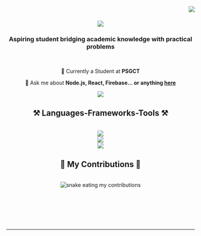 <img align="right" src="https://visitor-badge.laobi.icu/badge?page_id=nidharshana-s.nidharshana-s" />

<h1 align="center">
    <img src="https://readme-typing-svg.herokuapp.com/?font=Righteous&size=25&center=true&vCenter=true&width=500&height=70&duration=6000&lines=Hola!+👋;+I'm+Nidh!;" />
</h1>

<h3 align="center">Aspiring student bridging academic knowledge with practical problems</h3>

<br/>

<div align="center">
 
 🔭 Currently a Student at **PSGCT**

💬 Ask me about **Node.js, React, Firebase... or anything [here](https://github.com/salesp07/salesp07/issues)**

 </div>

 <div align="center"> 
  <a href="https://linkedin.com/in/nidharshana-s" target="_blank">
    <img src="https://img.shields.io/badge/LinkedIn-0077B5?style=for-the-badge&logo=linkedin&logoColor=white" target="_blank" />
  </a>
</div>

<h2 align="center">⚒️ Languages-Frameworks-Tools ⚒️</h2>
<br/>
<div align="center">
    <img src="https://skillicons.dev/icons?i=windows,linux" />
    <br/>
    <img src="https://skillicons.dev/icons?i=react,androidstudio,html,css,vscode,github,tailwind,postman" />
    <br />
    <img src="https://skillicons.dev/icons?i=nodejs,python,javascript,express,firebase,mongodb,c,cpp,java,mysql,flutter" /><br>
</div>

<div align="center">
  <h2>🐍 My Contributions 🐍</h2>
  <br>
  <img alt="snake eating my contributions" src="https://raw.githubusercontent.com/nidharshana-s/nidharshana-s/output/github-contribution-grid-snake.svg" />
  
  <br/><br/><br/>
</div>


<br/>
<hr/>
